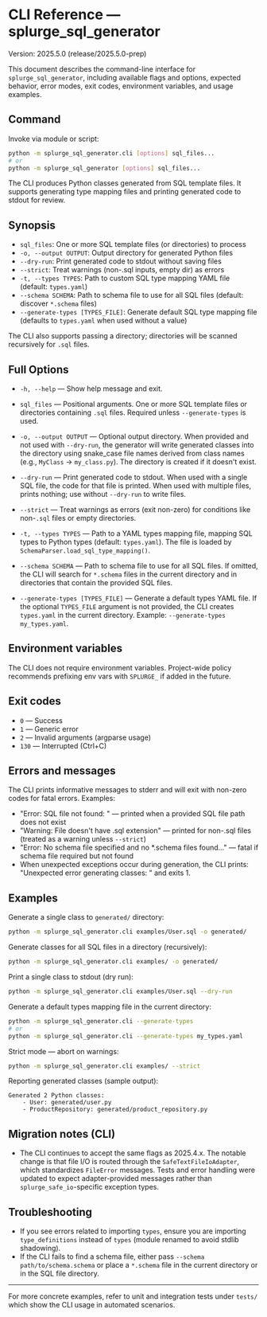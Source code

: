 # CLI Reference — splurge_sql_generator

Version: 2025.5.0 (release/2025.5.0-prep)

This document describes the command-line interface for `splurge_sql_generator`, including available flags and options, expected behavior, error modes, exit codes, environment variables, and usage examples.

## Command

Invoke via module or script:

```bash
python -m splurge_sql_generator.cli [options] sql_files...
# or
python -m splurge_sql_generator [options] sql_files...
```

The CLI produces Python classes generated from SQL template files. It supports generating type mapping files and printing generated code to stdout for review.

## Synopsis

- `sql_files`: One or more SQL template files (or directories) to process
- `-o, --output OUTPUT`: Output directory for generated Python files
- `--dry-run`: Print generated code to stdout without saving files
- `--strict`: Treat warnings (non-.sql inputs, empty dir) as errors
- `-t, --types TYPES`: Path to custom SQL type mapping YAML file (default: `types.yaml`)
- `--schema SCHEMA`: Path to schema file to use for all SQL files (default: discover `*.schema` files)
- `--generate-types [TYPES_FILE]`: Generate default SQL type mapping file (defaults to `types.yaml` when used without a value)

The CLI also supports passing a directory; directories will be scanned recursively for `.sql` files.

## Full Options

- `-h, --help` — Show help message and exit.

- `sql_files` — Positional arguments. One or more SQL template files or directories containing `.sql` files. Required unless `--generate-types` is used.

- `-o, --output OUTPUT` — Optional output directory. When provided and not used with `--dry-run`, the generator will write generated classes into the directory using snake_case file names derived from class names (e.g., `MyClass` → `my_class.py`). The directory is created if it doesn't exist.

- `--dry-run` — Print generated code to stdout. When used with a single SQL file, the code for that file is printed. When used with multiple files, prints nothing; use without `--dry-run` to write files.

- `--strict` — Treat warnings as errors (exit non-zero) for conditions like non-`.sql` files or empty directories.

- `-t, --types TYPES` — Path to a YAML types mapping file, mapping SQL types to Python types (default: `types.yaml`). The file is loaded by `SchemaParser.load_sql_type_mapping()`.

- `--schema SCHEMA` — Path to schema file to use for all SQL files. If omitted, the CLI will search for `*.schema` files in the current directory and in directories that contain the provided SQL files.

- `--generate-types [TYPES_FILE]` — Generate a default types YAML file. If the optional `TYPES_FILE` argument is not provided, the CLI creates `types.yaml` in the current directory. Example: `--generate-types my_types.yaml`.

## Environment variables

The CLI does not require environment variables. Project-wide policy recommends prefixing env vars with `SPLURGE_` if added in the future.

## Exit codes

- `0` — Success
- `1` — Generic error
- `2` — Invalid arguments (argparse usage)
- `130` — Interrupted (Ctrl+C)

## Errors and messages

The CLI prints informative messages to stderr and will exit with non-zero codes for fatal errors. Examples:

- "Error: SQL file not found: <path>" — printed when a provided SQL file path does not exist
- "Warning: File <path> doesn't have .sql extension" — printed for non-.sql files (treated as a warning unless `--strict`)
- "Error: No schema file specified and no *.schema files found..." — fatal if schema file required but not found
- When unexpected exceptions occur during generation, the CLI prints: "Unexpected error generating classes: <error>" and exits 1.

## Examples

Generate a single class to `generated/` directory:

```bash
python -m splurge_sql_generator.cli examples/User.sql -o generated/
```

Generate classes for all SQL files in a directory (recursively):

```bash
python -m splurge_sql_generator.cli examples/ -o generated/
```

Print a single class to stdout (dry run):

```bash
python -m splurge_sql_generator.cli examples/User.sql --dry-run
```

Generate a default types mapping file in the current directory:

```bash
python -m splurge_sql_generator.cli --generate-types
# or
python -m splurge_sql_generator.cli --generate-types my_types.yaml
```

Strict mode — abort on warnings:

```bash
python -m splurge_sql_generator.cli examples/ --strict
```

Reporting generated classes (sample output):

```
Generated 2 Python classes:
    - User: generated/user.py
    - ProductRepository: generated/product_repository.py
```

## Migration notes (CLI)

- The CLI continues to accept the same flags as 2025.4.x. The notable change is that file I/O is routed through the `SafeTextFileIoAdapter`, which standardizes `FileError` messages. Tests and error handling were updated to expect adapter-provided messages rather than `splurge_safe_io`-specific exception types.

## Troubleshooting

- If you see errors related to importing `types`, ensure you are importing `type_definitions` instead of `types` (module renamed to avoid stdlib shadowing).
- If the CLI fails to find a schema file, either pass `--schema path/to/schema.schema` or place a `*.schema` file in the current directory or in the SQL file directory.

---

For more concrete examples, refer to unit and integration tests under `tests/` which show the CLI usage in automated scenarios.